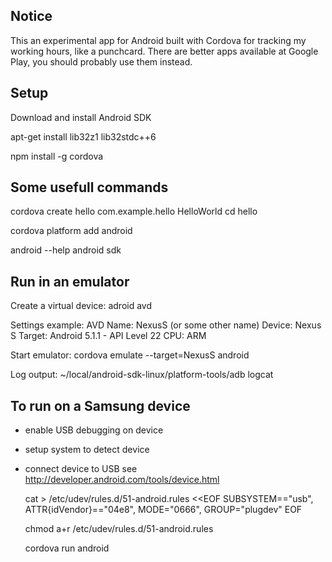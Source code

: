 Notice
------
This an experimental app for Android built with Cordova for tracking my working hours, like a punchcard.
There are better apps available at Google Play, you should probably use them instead.

Setup
-----
Download and install Android SDK


   apt-get install lib32z1 lib32stdc++6

   npm install -g cordova



Some usefull commands
---------------------
   cordova create hello com.example.hello HelloWorld
   cd hello

   cordova platform add android
   
   android --help
   android sdk

Run in an emulator
------------------
Create a virtual device:
   adroid avd

Settings example:
AVD Name: NexusS (or some other name)
Device: Nexus S
Target: Android 5.1.1 - API Level 22
CPU: ARM

Start emulator:
   cordova emulate --target=NexusS android

Log output:
   ~/local/android-sdk-linux/platform-tools/adb logcat

To run on a Samsung device
--------------------------
* enable USB debugging on device 
* setup system to detect device
* connect device to USB
see http://developer.android.com/tools/device.html

   cat > /etc/udev/rules.d/51-android.rules <<EOF
   SUBSYSTEM=="usb", ATTR{idVendor}=="04e8", MODE="0666", GROUP="plugdev"
   EOF

   chmod a+r /etc/udev/rules.d/51-android.rules

   cordova run android
